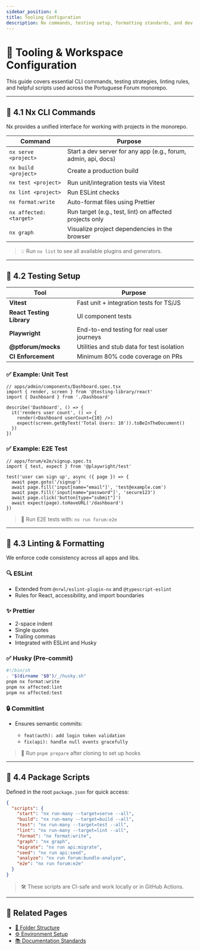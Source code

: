 ```yaml
---
sidebar_position: 4
title: Tooling Configuration
description: Nx commands, testing setup, formatting standards, and dev scripts
---
```


# 🧪 Tooling & Workspace Configuration

This guide covers essential CLI commands, testing strategies, linting rules, and helpful scripts used across the Portuguese Forum monorepo.

---

## 🚀 4.1 Nx CLI Commands

Nx provides a unified interface for working with projects in the monorepo.

| Command | Purpose |
|--------|---------|
| `nx serve <project>` | Start a dev server for any app (e.g., forum, admin, api, docs) |
| `nx build <project>` | Create a production build |
| `nx test <project>` | Run unit/integration tests via Vitest |
| `nx lint <project>` | Run ESLint checks |
| `nx format:write` | Auto-format files using Prettier |
| `nx affected:<target>` | Run target (e.g., test, lint) on affected projects only |
| `nx graph` | Visualize project dependencies in the browser |

> 💡 Run `nx list` to see all available plugins and generators.

---

## 🧪 4.2 Testing Setup

| Tool | Purpose |
|------|---------|
| **Vitest** | Fast unit + integration tests for TS/JS |
| **React Testing Library** | UI component tests |
| **Playwright** | End-to-end testing for real user journeys |
| **@ptforum/mocks** | Utilities and stub data for test isolation |
| **CI Enforcement** | Minimum 80% code coverage on PRs |

### ✅ Example: Unit Test

```tsx
// apps/admin/components/Dashboard.spec.tsx
import { render, screen } from '@testing-library/react'
import { Dashboard } from './Dashboard'

describe('Dashboard', () => {
  it('renders user count', () => {
    render(<Dashboard userCount={10} />)
    expect(screen.getByText('Total Users: 10')).toBeInTheDocument()
  })
})
````

### ✅ Example: E2E Test

```tsx
// apps/forum/e2e/signup.spec.ts
import { test, expect } from '@playwright/test'

test('user can sign up', async ({ page }) => {
  await page.goto('/signup')
  await page.fill('input[name="email"]', 'test@example.com')
  await page.fill('input[name="password"]', 'secure123')
  await page.click('button[type="submit"]')
  await expect(page).toHaveURL('/dashboard')
})
```

> 📘 Run E2E tests with: `nx run forum:e2e`

---

## 🧹 4.3 Linting & Formatting

We enforce code consistency across all apps and libs.

### 🔍 ESLint

* Extended from `@nrwl/eslint-plugin-nx` and `@typescript-eslint`
* Rules for React, accessibility, and import boundaries

### ✨ Prettier

* 2-space indent
* Single quotes
* Trailing commas
* Integrated with ESLint and Husky

### ✅ Husky (Pre-commit)

```bash
#!/bin/sh
. "$(dirname "$0")/_/husky.sh"
pnpm nx format:write
pnpm nx affected:lint
pnpm nx affected:test
```

### 🔒 Commitlint

* Ensures semantic commits:

  * `feat(auth): add login token validation`
  * `fix(api): handle null events gracefully`

> 📘 Run `pnpm prepare` after cloning to set up hooks

---

## 📜 4.4 Package Scripts

Defined in the root `package.json` for quick access:

```json
{
  "scripts": {
    "start": "nx run-many --target=serve --all",
    "build": "nx run-many --target=build --all",
    "test": "nx run-many --target=test --all",
    "lint": "nx run-many --target=lint --all",
    "format": "nx format:write",
    "graph": "nx graph",
    "migrate": "nx run api:migrate",
    "seed": "nx run api:seed",
    "analyze": "nx run forum:bundle-analyze",
    "e2e": "nx run forum:e2e"
  }
}
```

> 🛠 These scripts are CI-safe and work locally or in GitHub Actions.

---

## 🔗 Related Pages

* [📁 Folder Structure](./2-folder-structure.md)
* [⚙️ Environment Setup](./3-environment.md)
* [📚 Documentation Standards](../company-information/docs-standards.md)